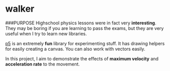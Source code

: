 # walker

###PURPOSE
Highschool physics lessons were in fact very **interesting**. They may be boring if you are learning to pass the exams, but they are very useful when I try to learn new libraries.

[p5](https://p5js.org/) is an extremely **fun** library for experimenting stuff. It has drawing helpers for easily creating a canvas. You can also work with vectors easily.

In this project, I aim to demonstrate the effects of **maximum velocity** and **acceleration rate** to the movement.
